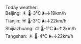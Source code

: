 Today weather:  
Beijing: ☀️   🌡️-3°C 🌬️↓19km/h  
Tianjin: ☀️   🌡️-3°C 🌬️↓22km/h  
Shijiazhuang: ⛅️  🌡️-1°C 🌬️↑2km/h  
Tangshan: ☀️   🌡️-4°C 🌬️↓22km/h  
